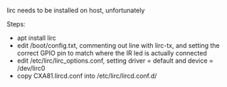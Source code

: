 lirc needs to be installed on host, unfortunately

Steps:

- apt install lirc
- edit /boot/config.txt, commenting out line with lirc-tx, and setting the correct GPIO pin to match where the IR led is actually connected
- edit /etc/lirc/lirc_options.conf, setting driver = default and device = /dev/lirc0
- copy CXA81.lircd.conf into /etc/lirc/lircd.conf.d/